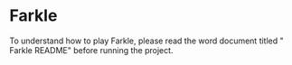 # Farkle
To understand how to play Farkle, please read the word document titled " Farkle README" before running the project.
